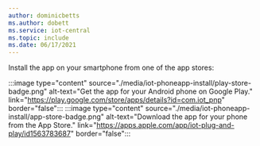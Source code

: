 ```yaml
---
author: dominicbetts
ms.author: dobett
ms.service: iot-central
ms.topic: include
ms.date: 06/17/2021
---
```


Install the app on your smartphone from one of the app stores:

:::image type="content" source="./media/iot-phoneapp-install/play-store-badge.png" alt-text="Get the app for your Android phone on Google Play." link="https://play.google.com/store/apps/details?id=com.iot_pnp" border="false"::: :::image type="content" source="./media/iot-phoneapp-install/app-store-badge.png" alt-text="Download the app for your phone from the App Store." link="https://apps.apple.com/app/iot-plug-and-play/id1563783687" border="false":::
